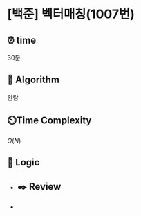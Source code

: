 # [백준]  벡터매칭(1007번)

## ⏰  **time**

30분

## :pushpin: **Algorithm**

완탐

## ⏲️**Time Complexity**

$O(N)$

## :round_pushpin: **Logic**

- ## :black_nib: **Review**

- 
